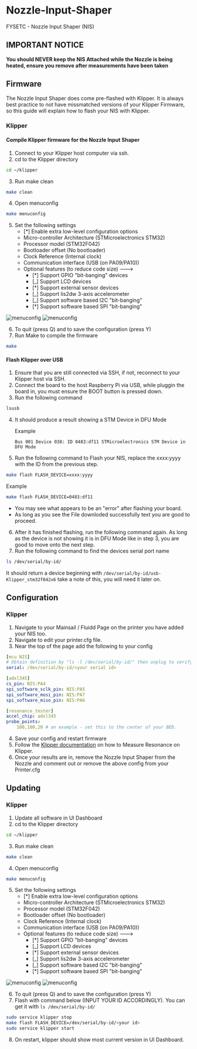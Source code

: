 # Nozzle-Input-Shaper
FYSETC - Nozzle Input Shaper (NIS)

## IMPORTANT NOTICE
**You should NEVER keep the NIS Attached while the Nozzle is being heated, ensure you remove after measurements have been taken**

## Firmware
The Nozzle Input Shaper does come pre-flashed with Klipper. It is always best practice to not have missmatched versions of your Klipper Firmware, so this guide will explain how to flash your NIS with Klipper. 

### Klipper
#### Compile Klipper firmware for the Nozzle Input Shaper

1. Connect to your Klipper host computer via ssh. 
2. cd to the Klipper directory 
```bash
cd ~/klipper
```
3. Run make clean 
```bash
make clean
```
4. Open menuconfig 
```bash
make menuconfig
```
5. Set the following settings
   - [*] Enable extra low-level configuration options
   - Micro-controller Architecture (STMicroelectronics STM32)
   - Processor model (STM32F042)
   - Bootloader offset (No bootloader)
   - Clock Reference (Internal clock)
   - Communication interface (USB (on PA09/PA10))
   - Optional features (to reduce code size) --->
       - [*] Support GPIO "bit-banging" devices
       - [_] Support LCD devices
       - [*] Support external sensor devices
       - [_] Support lis2dw 3-axis accelerometer
       - [_] Support software based I2C "bit-banging"
       - [*] Support software based SPI "bit-banging"

![menuconfig](3D/NIS_menuconfig.JPG)
![menuconfig](3D/NIS_optional_features.JPG)

6. To quit (press Q) and to save the configuration (press Y)
7. Run Make to compile the firmware
```bash
make
```
#### Flash Klipper over USB
1. Ensure that you are still connected via SSH, if not, reconnect to your Klipper host via SSH. 
2. Connect the board to the host Raspberry Pi via USB, while pluggin the board in, you must ensure the BOOT button is pressed down.
3. Run the following command
```bash
lsusb
```
4. It should produce a result showing a STM Device in DFU Mode
   
   Example
   
   `Bus 001 Device 038: ID 0483:df11 STMicroelectronics STM Device in DFU Mode`
   
5. Run the following command to Flash your NIS, replace the xxxx:yyyy with the ID from the previous step.
```bash
make flash FLASH_DEVICE=xxxx:yyyy
```
Example
```bash
make flash FLASH_DEVICE=0483:df11
```
   - You may see what appears to be an "error" after flashing your board.
   - As long as you see the File downloded successfully text you are good to proceed.
6. After it has finished flashing, run the following command again. As long as the device is not showing it is in DFU Mode like in step 3, you are good to move onto the next step.
7. Run the following command to find the devices serial port name
```bash
ls /dev/serial/by-id/
```
It should return a device beginning with `/dev/serial/by-id/usb-Klipper_stm32f042x6` take a note of this, you will need it later on. 

## Configuration 

### Klipper
1. Navigate to your Mainsail / Fluidd Page on the printer you have added your NIS too.
2. Navigate to edit your printer.cfg file.
3. Near the top of the page add the following to your config
```yaml
[mcu NIS]
# Obtain definition by "ls -l /dev/serial/by-id/" then unplug to verify
serial: /dev/serial/by-id/<your serial id>

[adxl345]
cs_pin: NIS:PA4
spi_software_sclk_pin: NIS:PA5
spi_software_mosi_pin: NIS:PA7
spi_software_miso_pin: NIS:PA6

[resonance_tester]
accel_chip: adxl345
probe_points:
    100,100,20 # an example - set this to the center of your BED.
```
4. Save your config and restart firmware
5. Follow the [Klipper documentation](https://www.klipper3d.org/Measuring_Resonances.html)  on how to Measure Resonance on Klipper.
6. Once your results are in, remove the Nozzle Input Shaper from the Nozzle and comment out or remove the above config from your Printer.cfg

## Updating

### Klipper
1. Update all software in UI Dashboard
2. cd to the Klipper directory 
```bash
cd ~/klipper
```
3. Run make clean 
```bash
make clean
```
4. Open menuconfig 
```bash
make menuconfig
```
5. Set the following settings
   - [*] Enable extra low-level configuration options
   - Micro-controller Architecture (STMicroelectronics STM32)
   - Processor model (STM32F042)
   - Bootloader offset (No bootloader)
   - Clock Reference (Internal clock)
   - Communication interface (USB (on PA09/PA10))
   - Optional features (to reduce code size) --->
       - [*] Support GPIO "bit-banging" devices
       - [_] Support LCD devices
       - [*] Support external sensor devices
       - [_] Support lis2dw 3-axis accelerometer
       - [_] Support software based I2C "bit-banging"
       - [*] Support software based SPI "bit-banging"

![menuconfig](3D/NIS_menuconfig.JPG)
![menuconfig](3D/NIS_optional_features.JPG)

6. To quit (press Q) and to save the configuration (press Y)
7. Flash with command below (INPUT YOUR ID ACCORDINGLY). You can get it with ```ls /dev/serial/by-id/```

```bash
sudo service klipper stop
make flash FLASH_DEVICE=/dev/serial/by-id/<your id>
sudo service klipper start
```
8. On restart, klipper should show most current version in UI Dashboard.
